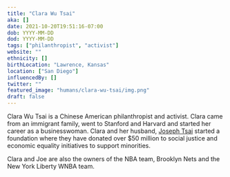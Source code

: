 ```yaml
---
title: "Clara Wu Tsai"
aka: []
date: 2021-10-20T19:51:16-07:00
dob: YYYY-MM-DD
dod: YYYY-MM-DD
tags: ["philanthropist", "activist"]
website: ""
ethnicity: []
birthLocation: "Lawrence, Kansas"
location: ["San Diego"]
influencedBy: []
twitter: ""
featured_image: "humans/clara-wu-tsai/img.png"
draft: false
---
```


Clara Wu Tsai is a Chinese American philanthropist and activist. Clara came from
an immigrant family, went to Stanford and Harvard and started her career as a
businesswoman. Clara and her husband, [Joseph Tsai](../joseph-tsai) started a
foundation where they have donated over $50 million to social justice and
economic equality initiatives to support minorities.

Clara and Joe are also the owners of the NBA team, Brooklyn Nets and the New
York Liberty WNBA team.
